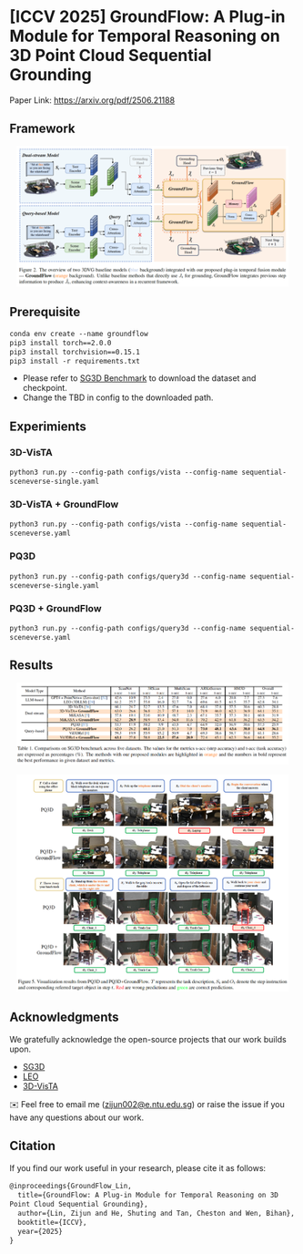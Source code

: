 # [ICCV 2025] GroundFlow: A Plug-in Module for Temporal Reasoning on 3D Point Cloud Sequential Grounding
Paper Link: https://arxiv.org/pdf/2506.21188
## Framework

<p align="center">
  <img src="assets/GroundFlow.png" alt="Framework overview" width="95%"/>
</p>

## Prerequisite


```
conda env create --name groundflow 
pip3 install torch==2.0.0
pip3 install torchvision==0.15.1
pip3 install -r requirements.txt
```

* Please refer to [SG3D Benchmark](https://github.com/sg-3d/sg3d) to download the dataset and checkpoint. 
* Change the TBD in config to the downloaded path.

## Experimients

### 3D-VisTA
```
python3 run.py --config-path configs/vista --config-name sequential-sceneverse-single.yaml
```
### 3D-VisTA + GroundFlow
```
python3 run.py --config-path configs/vista --config-name sequential-sceneverse.yaml
```
### PQ3D
```
python3 run.py --config-path configs/query3d --config-name sequential-sceneverse-single.yaml
```
### PQ3D + GroundFlow
```
python3 run.py --config-path configs/query3d --config-name sequential-sceneverse.yaml
```

## Results
<p align="center">
  <img src="assets/Result.png" alt="Framework overview" width="95%"/>
</p>
<p align="center">
  <img src="assets/Visualization.png" alt="Framework overview" width="95%"/>
</p>

## Acknowledgments

We gratefully acknowledge the open-source projects that our work builds upon.
* [SG3D](https://github.com/sg-3d/sg3d)
* [LEO](https://github.com/embodied-generalist/embodied-generalist)
* [3D-VisTA](https://github.com/3d-vista/3D-VisTA)

✉️ Feel free to email me (zijun002@e.ntu.edu.sg) or raise the issue if you have any questions about our work.
## Citation
If you find our work useful in your research, please cite it as follows:
```
@inproceedings{GroundFlow_Lin,
  title={GroundFlow: A Plug-in Module for Temporal Reasoning on 3D Point Cloud Sequential Grounding},
  author={Lin, Zijun and He, Shuting and Tan, Cheston and Wen, Bihan},
  booktitle={ICCV},
  year={2025}
}
```

